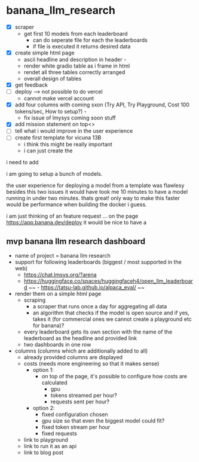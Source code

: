 # banana_llm_research

- [x] scraper
    - get first 10 models from each leaderboard
        - can do seperate file for each the leaderboards
        - if file is executed it returns desired data
- [x] create simple html page
    - ascii headline and description in header - 
    - render white gradio table as i frame in html
    - rendet all three tables correctly arranged
    - overall design of tables 
- [x] get feedback    
- [ ] deploy --> not possible to do vercel 
    - cannot make vercel account
- [x] add four columns with coming sxon (Try API, Try Playground, Cost 100 tokens/sec, How to setup?) - 
    - fix issue of lmysys coming soon stuff
- [x] add mission statement on top<>
- [ ] tell what i would improve in the user experience
- [ ] create first template for vicuna 13B
    - i think this might be really important 
    - i can just create the 




i need to add 

i am going to setup a bunch of models. 

the user experience for deploying a model from a template was flawlesy besides this two issues it would have took me 10 minutes to have a model running in under two minutes. thats great! only way to make this faster would be performance when building the docker i guess.  

i am just thinking of an feature request ... on the page https://app.banana.dev/deploy it would be nice to have a 

 


## mvp banana llm research dashboard

- name of project = banana llm research
- support for following leaderboards (biggest / most supported in the web)
    - https://chat.lmsys.org/?arena
    - https://huggingface.co/spaces/huggingfaceh4/open_llm_leaderboard
    ~~ - https://tatsu-lab.github.io/alpaca_eval/ ~~
- render them on a simple html page
    - scraping
        - a scraper that runs once a day for aggregating all data
        - an algorithm that checks if the model is open source and if yes, takes it (for commercial ones we cannot create a playground etc for banana)?
    - every leaderboard gets its own section with the name of the leaderboard as the headline and provided link
    - two dashboards in one row
- columns (columns which are additionally added to all)
    - already provided columns are displayed
    - costs (needs more engineering so that it makes sense)
        - option 1:
            - on top of the page, it's possible to configure how costs are calculated
                - gpu
                - tokens streamed per hour?
                - requests sent per hour?
        - option 2:
            - fixed configuration chosen
            - gpu size so that even the biggest model could fit?
            - fixed token stream per hour
            - fixed requests
    - link to playground
    - link to run it as an api
    - link to blog post